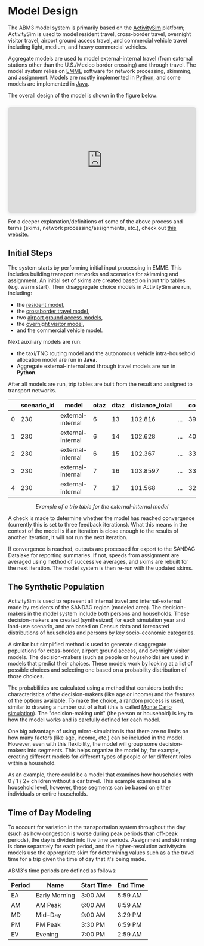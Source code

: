 # Model Design

The ABM3 model system is primarily based on the [ActivitySim](https://research.ampo.org/activitysim/) platform; ActivitySim is used to model resident travel, cross-border travel, overnight visitor travel, airport ground access travel, and commercial vehicle travel including light, medium, and heavy commercial vehicles. 

Aggregate models are used to model external-internal travel (from external stations other than the U.S./Mexico border crossing) and through travel. The model system relies on [EMME](https://www.bentley.com/software/emme/) software for network processing, skimming, and assignment. Models are mostly implemented in [Python](https://www.python.org/), and some models are implemented in [Java](https://www.java.com/en/).

The overall design of the model is shown in the figure below:

<!-- ![](../images/design/overall_model_design.png) -->
<div style="position: relative; width: 100%; height: 0; padding-top: 56.2500%;
 padding-bottom: 0; box-shadow: 0 2px 8px 0 rgba(63,69,81,0.16); margin-top: 1.6em; margin-bottom: 0.9em; overflow: hidden;
 border-radius: 8px; will-change: transform;">
  <iframe loading="lazy" style="position: absolute; width: 100%; height: 100%; top: 0; left: 0; border: none; padding: 0;margin: 0;"
    src="https://www.canva.com/design/DAGVpoxVEFI/Bxj2j5xOY8bbau0LTmNz3Q/view?embed" allowfullscreen="allowfullscreen" allow="fullscreen">
  </iframe>
</div>

For a deeper explanation/definitions of some of the above process and terms (skims, network processing/assignments, etc.), check out [this website](https://tfresource.org/topics/00_Table_Contents.html#travel-behavior-models).

## **Initial Steps**

The system starts by performing initial input processing in EMME. This includes building transport networks and scenarios for skimming and assignment. An initial set of skims are created based on input trip tables (e.g. warm start). Then disaggregate choice models in ActivitySim are run, including:

- the [resident model](./demand/resident.md), 
- the [crossborder travel model](./demand/crossborder.md), 
- two [airport ground access models](./demand/airport.md), 
- the [overnight visitor model](./demand/visitor.md), 
- and the commercial vehicle model. 

Next auxiliary models are run:

- the taxi/TNC routing model and the autonomous vehicle intra-household allocation model are run in **Java**. 
- Aggregate external-internal and through travel models are run in **Python**. 

After all models are run, trip tables are built from the result and assigned to transport networks.

<center>

|   | scenario_id  | model          | otaz | dtaz |distance_total   |     |cost_total|
|---:|:------------|----------------|------|------|-----------------|-----|----------|
|  0 | 230    | external-internal   | 6    | 13   | 102.816         | ... |39.100    |
|  1 | 230    | external-internal   | 6    | 14   | 102.628         | ... |40.021    |
|  2 | 230    | external-internal   | 6    | 15   | 102.367         | ... |33.728    |
|  3 | 230    | external-internal   | 7    | 16   | 103.8597        | ... |33.179    |
|  4 | 230    | external-internal   | 7    | 17   | 101.568         | ... |32.941    |

*Example of a trip table for the external-internal model*

</center>


A check is made to determine whether the model has reached convergence (currently this is set to three feedback iterations). What this means in the context of the model is if an iteration is close enough to the results of another iteration, it will not run the next iteration.

If convergence is reached, outputs are processed for export to the SANDAG Datalake for reporting summaries. If not, speeds from assignment are averaged using method of successive averages, and skims are rebuilt for the next iteration. The model system is then re-run with the updated skims.

## **The Synthetic Population**

ActivitySim is used to represent all internal travel and internal-external made by residents of the SANDAG region (modeled area).  The decision-makers in the model system include both persons and households. These decision-makers are created (synthesized) for each simulation year and land-use scenario, and are based on Census data and forecasted distributions of households and persons by key socio-economic categories. 

A similar but simplified method is used to generate disaggregate populations for cross-border, airport ground access, and overnight visitor models. The decision-makers (such as people or households) are used in models that predict their choices. These models work by looking at a list of possible choices and selecting one based on a probability distribution of those choices. 

The probabilities are calculated using a method that considers both the characteristics of the decision-makers (like age or income) and the features of the options available. To make the choice, a random process is used, similar to drawing a number out of a hat (this is called [Monte Carlo simulation](https://aws.amazon.com/what-is/monte-carlo-simulation/)). The "decision-making unit" (the person or household) is key to how the model works and is carefully defined for each model.

One big advantage of using micro-simulation is that there are no limits on how many factors (like age, income, etc.) can be included in the model. However, even with this flexibility, the model will group some decision-makers into segments. This helps organize the model by, for example, creating different models for different types of people or for different roles within a household. 

As an example, there could be a model that examines how households with 0 / 1 / 2+ children without a car travel. This example examines at a household level, however, these segments can be based on either individuals or entire households.

## **Time of Day Modeling**

To account for variation in the transportation system throughout the day (such as how congestion is worse during peak periods than off-peak periods), the day is divided into five time periods. Assignment and skimming is done separately for each period, and the higher-resolution activitysim models use the appropriate skim for determining values such as a the travel time for a trip given the time of day that it's being made.

ABM3's time periods are defined as follows:

| Period | Name          | Start Time | End Time |
| ------ | ------------- | ---------- | -------- |
| EA     | Early Morning | 3:00 AM    | 5:59 AM  |
| AM     | AM Peak       | 6:00 AM    | 8:59 AM  |
| MD     | Mid-Day       | 9:00 AM    | 3:29 PM  |
| PM     | PM Peak       | 3:30 PM    | 6:59 PM  |
| EV     | Evening       | 7:00 PM    | 2:59 AM  |

<!-- The decision-makers are used in the subsequent discrete-choice models in a microsimulation framework where a single alternative is selected from a list of available alternatives according to a probability distribution.  The probability distribution is generated from a logit model which considers the attributes of the decision-maker and the attributes of the various alternatives. For example, (include a simple example here). The application paradigm is referred to as Monte Carlo simulation, since a random number draw is used to select an alternative from the probability distribution. The decision-making unit is an important element of model estimation and implementation and is explicitly identified for each model specified in the following sections.

A key advantage of using the micro-simulation approach is that there are essentially no computational constraints on the number of explanatory variables that can be included in a model specification.  However, even with this flexibility, the model system will include some segmentation of decision-makers.  Segmentation is a useful tool to both structure models (for example, each person type segment could have their own model for certain choices) and to characterize person roles within a household.  Segments can be created for persons as well as households. -->


